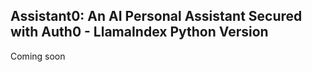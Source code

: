## Assistant0: An AI Personal Assistant Secured with Auth0 - LlamaIndex Python Version

Coming soon
